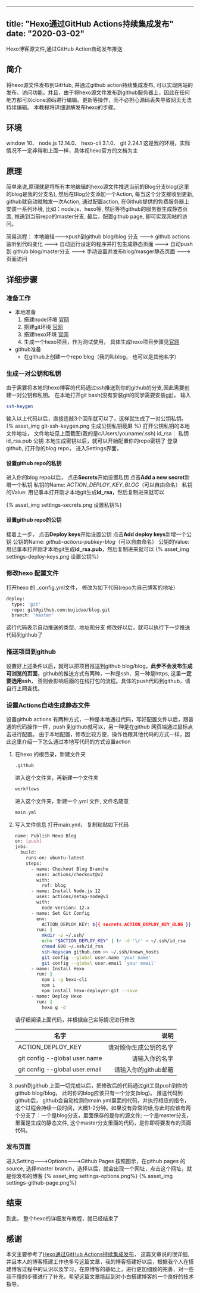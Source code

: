 
---
title: "Hexo通过GitHub Actions持续集成发布"
date: "2020-03-02"
---

Hexo博客源文件,通过GitHub Action自动发布推送
## 简介

将hexo源文件发布到GitHub, 并通过github action持续集成发布, 可以实现网站的发布、访问功能。并且，由于将hexo源文件发布到github服务器上，因此在任何地方都可以clone源码进行编辑、更新等操作，而不必担心源码丢失导致网页无法持续编辑。
本教程将详细讲解发布hexo的步骤。
<!-- more -->
## 环境
window 10、 node.js 12.14.0、 hexo-cli 3.1.0、 git 2.24.1
这是我的环境，实际情况不一定非得和上面一样，具体视hexo官方的文档为主

## 原理

简单来说,原理就是将所有本地编辑的hexo源文件推送当前的Blog分支blog(这里的blog是我的分支名), 然后在Blog分支添加一个Action, 每当这个分支接收到更新, github就自动就触发一次Action, 通过配置action, 在Github提供的免费服务器上安装一系列环境, 比如：node.js、hexo等, 然后等待github的服务器生成静态页面, 推送到当前repo的master分支, 最后，配置github page, 即可实现网站的访问。

简易流程：
本地编辑--->push到github blog/blog 分支 ---> github actions监听到代码变化 ---> 自动运行设定的程序并打包生成静态页面 ---> 自动push到 github blog/master分支 ---> 手动设置并发布blog/masger静态页面 ---> 页面访问

## 详细步骤
### 准备工作
* 本地准备
  1. 搭建node环境 [官网](https://nodejs.org/en/)
  2. 搭建git环境 [官网](https://git-scm.com/)
  3. 搭建hexo环境 [官网](https://hexo.io/zh-cn/index.html)
  4. 生成一个hexo项目，作为测试使用， 具体生成hexo项目步骤见[官网](https://hexo.io/zh-cn/index.html)
* github准备
  * 在github上创建一个repo blog（我的叫blog， 也可以是其他名字）

### 生成一对公钥和私钥

由于需要将本地的hexo博客的代码通过ssh推送到你的github的分支,因此需要创建一对公钥和私钥。 
在本地打开git bash(没有安装git的同学需要安装[git](https://git-scm.com/))， 输入
``` bash
ssh-keygen
```
输入以上代码以后，直接连敲3个回车就可以了，这样就生成了一对公钥私钥。
{% asset_img git-ssh-keygen.png 生成公钥私钥截屏 %}
打开公钥私钥的本地文件地址， 文件地址见上面截图(我的是c/Users/youname/.ssh)
id_rsa：    私钥
id_rsa.pub  公钥
本地生成密钥以后，就可以开始配置你的repo密钥了
登录github, 打开你的blog repo， 进入Settings界面，

#### 设置github repo的私钥
进入你的blog repo以后， 点击**Secrets**开始设置私钥
点击**Add a new secret**新增一个私钥
私钥的Name:  *ACTION_DEPLOY_KEY_BLOG*（可以自由命名）
私钥的Value: 用记事本打开刚才本地git生成**id_rsa**，然后复制进来就可以

{% asset_img settings-secrets.png 设置私钥%}

#### 设置github repo的公钥
接着上一步， 点击**Deploy keys**开始设置公钥
点击**Add deploy keys**新增一个公钥
公钥的Name:  *github-actions-pubkey-blog*（可以自由命名）
公钥的Value: 用记事本打开刚才本地git生成**id_rsa.pub**，然后复制进来就可以
{% asset_img settings-deploy-keys.png 设置公钥%}

### 修改hexo 配置文件
打开hexo 的 _config.yml文件， 修改为如下代码(repo为自己博客的地址)
``` bash
deploy:
  type: 'git'
  repo: git@github.com:bujidao/blog.git
  branch: 'master'
```
这行代码表示自动推送的类型、地址和分支
修改好以后，就可以执行下一步推送代码到github了

### 推送项目到github

设置好上述条件以后，就可以把项目推送到github blog/blog，**此步不会发布生成可浏览的页面**，github的推送方式有两种，一种是ssh、另一种是https, 这里**一定要选用ssh**， 否则会影响后面的在线打包的流程。具体的push代码到github，请自行上网查找。

### 设置Actions自动生成静态文件
设置github actions 有两种方式，一种是本地通过代码，写好配置文件以后，跟普通的代码操作一样，push 到github就可以，另一种是在github 网页端通过鼠标点击进行配置。
由于本地配置，修改比较方便，操作也跟其他代码的方式一样，因此这里介绍一下怎么通过本地写代码的方式设置action

1. 在hexo 的根目录，新建文件夹
    ``` bash
    .github
    ```
    进入这个文件夹，再新建一个文件夹
    ``` bash
    workflows
    ```
    进入这个文件夹，新建一个.yml 文件, 文件名随意
    ``` bash
    main.yml
    ```
2. 写入文件信息
    打开main.yml， 复制粘贴如下代码
    ``` bash
    name: Publish Hexo Blog
    on: [push]
    jobs:
      build:
        runs-on: ubuntu-latest
        steps:
          - name: Checkout Blog Branche
            uses: actions/checkout@v2
            with: 
              ref: blog
          - name: Install Node.js 12
            uses: actions/setup-node@v1
            with:
              node-version: 12.x
          - name: Set Git Config
            env:
              ACTION_DEPLOY_KEY: ${{ secrets.ACTION_DEPLOY_KEY_BLOG }}
            run: |
              mkdir -p ~/.ssh/
              echo "$ACTION_DEPLOY_KEY" | tr -d '\r' > ~/.ssh/id_rsa
              chmod 600 ~/.ssh/id_rsa
              ssh-keyscan github.com >> ~/.ssh/known_hosts
              git config --global user.name 'your name'
              git config --global user.email 'your email'
          - name: Install Hexo
            run: |
              npm i -g hexo-cli 
              npm i
              npm install hexo-deployer-git --save
          - name: Deploy Hexo
            run: |
              hexo g -d
    ```
    请仔细阅读上面代码，并根据自己实际情况进行修改

    | 名字                            | 说明           |
    | -------------                   | -------------:|
    | ACTION_DEPLOY_KEY               | 请对照你生成公钥的名字 |
    | git config --global user.name   | 请输入你的名字 |
    | git config --global user.email  | 请输入你的github邮箱 |

3. push到github
  上面一切完成以后，把修改后的代码通过git工具push到你的github blog/blog， 此时你的blog应该只有一个分支(blog)。
  推送代码到github后， github会自动检测你main.yml里面的代码，并执行相应的指令， 这个过程会持续一段时间，大概1-2分钟。如果没有异常的话,你此时应该有两个分支了：一个是blog分支，里面保存的是你的源文件; 一个是master分支，里面是生成的静态文件, 这个master分支里面的代码，是你即将要发布的页面代码。

### 发布页面
  进入Setting--->Options--->Github Pages 按照图示，在github pages 的source, 选择master branch，选择以后，就会出现一个网址，点击这个网址，就是你发布的博客
  {% asset_img settings-options.png%}
  {% asset_img settings-github-page.png%}

## 结束
到此， 整个hexo的详细发布教程，就已经结束了

## 感谢
本文主要参考了[Hexo通过GitHub Actions持续集成发布](https://jiayaoo3o.github.io/2019/12/21/Hexo%E9%80%9A%E8%BF%87GitHubActions%E6%8C%81%E7%BB%AD%E9%9B%86%E6%88%90%E5%8F%91%E5%B8%83/)， 这篇文章说的很详细, 并且本人的博客搭建工作也多亏这篇文章，我的博客搭建好以后，根据我个人在搭建博客过程中的认识以及学习，在原博客的基础上，进行更加细致的完善，对一些我不懂的步骤进行了补充，希望这篇文章能起到对小白搭建博客的一个良好的技术指导。

